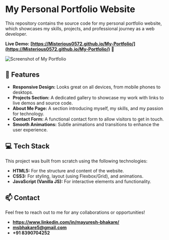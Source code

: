 # My Personal Portfolio Website

This repository contains the source code for my personal portfolio website, which showcases my skills, projects, and professional journey as a web developer.

**Live Demo:** **[https://Misterious0572.github.io/My-Portfolio/](https://Misterious0572.github.io/My-Portfolio/)** 🚀

![Screenshot of My Portfolio](./images/screenshot.png)


## 🌟 Features

* **Responsive Design:** Looks great on all devices, from mobile phones to desktops.
* **Projects Section:** A dedicated gallery to showcase my work with links to live demos and source code.
* **About Me Page:** A section introducing myself, my skills, and my passion for technology.
* **Contact Form:** A functional contact form to allow visitors to get in touch.
* **Smooth Animations:** Subtle animations and transitions to enhance the user experience.

## 💻 Tech Stack

This project was built from scratch using the following technologies:

* **HTML5:** For the structure and content of the website.
* **CSS3:** For styling, layout (using Flexbox/Grid), and animations.
* **JavaScript (Vanilla JS):** For interactive elements and functionality.

## 📫 Contact

Feel free to reach out to me for any collaborations or opportunities!

* **https://www.linkedin.com/in/mayuresh-bhakare/**
* **msbhakare5@gmail.com**
* **+91 8390704252**
